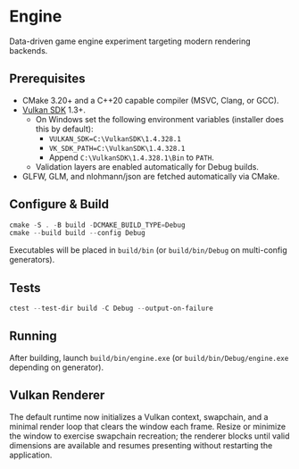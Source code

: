 # Engine

Data-driven game engine experiment targeting modern rendering backends.

## Prerequisites

- CMake 3.20+ and a C++20 capable compiler (MSVC, Clang, or GCC).
- [Vulkan SDK](https://vulkan.lunarg.com/) 1.3+.
  - On Windows set the following environment variables (installer does this by default):
    - `VULKAN_SDK=C:\VulkanSDK\1.4.328.1`
    - `VK_SDK_PATH=C:\VulkanSDK\1.4.328.1`
    - Append `C:\VulkanSDK\1.4.328.1\Bin` to `PATH`.
  - Validation layers are enabled automatically for Debug builds.
- GLFW, GLM, and nlohmann/json are fetched automatically via CMake.

## Configure & Build

```powershell
cmake -S . -B build -DCMAKE_BUILD_TYPE=Debug
cmake --build build --config Debug
```

Executables will be placed in `build/bin` (or `build/bin/Debug` on multi-config generators).

## Tests

```powershell
ctest --test-dir build -C Debug --output-on-failure
```

## Running

After building, launch `build/bin/engine.exe` (or `build/bin/Debug/engine.exe` depending on generator).

## Vulkan Renderer

The default runtime now initializes a Vulkan context, swapchain, and a minimal render loop that clears the window each frame. Resize or minimize the window to exercise swapchain recreation; the renderer blocks until valid dimensions are available and resumes presenting without restarting the application.
